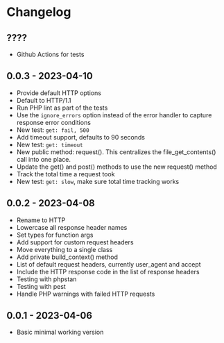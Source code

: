 # Changelog

## ????
- Github Actions for tests

## 0.0.3 - 2023-04-10
- Provide default HTTP options
- Default to HTTP/1.1
- Run PHP lint as part of the tests
- Use the `ignore_errors` option instead of the error handler to capture response error conditions
- New test: `get: fail, 500`
- Add timeout support, defaults to 90 seconds
- New test: `get: timeout`
- New public method: request().  This centralizes the file_get_contents() call into one place.
- Update the get() and post() methods to use the new request() method
- Track the total time a request took
- New test: `get: slow`, make sure total time tracking works

## 0.0.2 - 2023-04-08
- Rename to HTTP
- Lowercase all response header names
- Set types for function args
- Add support for custom request headers
- Move everything to a single class
- Add private build_context() method
- List of default request headers, currently user_agent and accept
- Include the HTTP response code in the list of response headers
- Testing with phpstan
- Testing with pest
- Handle PHP warnings with failed HTTP requests

## 0.0.1 - 2023-04-06
- Basic minimal working version
